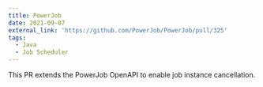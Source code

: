 ```yaml
---
title: PowerJob
date: 2021-09-07
external_link: 'https://github.com/PowerJob/PowerJob/pull/325'
tags:
  - Java
  - Job Scheduler
---
```

This PR extends the PowerJob OpenAPI to enable job instance cancellation.

<!--more-->
